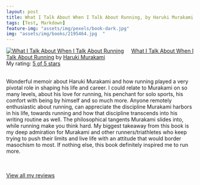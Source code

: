 ```yaml
---
layout: post
title: What I Talk About When I Talk About Running, by Haruki Murakami             
tags: [Test, Markdown]
feature-img: "assets/img/pexels/book-dark.jpg"             
img: "assets/img/books/2195464.jpg  "
---
```

             
<a href= "https://www.goodreads.com/book/show/2195464.What_I_Talk_About_When_I_Talk_About_Running" style= "float: left; padding-right: 20px"><img border="0" alt= "What I Talk About When I Talk About Running" src= "https://images.gr-assets.com/books/1473397159m/2195464.jpg" /></a><a href="https://www.goodreads.com/book/show/2195464.What_I_Talk_About_When_I_Talk_About_Running">What I Talk About When I Talk About Running</a> by <a href="https://www.goodreads.com/author/show/3354.Haruki_Murakami">Haruki Murakami</a><br/> My rating: <a href="https://www.goodreads.com/review/show/1921156824"> 5 of 5 stars</a><br /><br />


Wonderful memoir about Haruki Murakami and how running played a very pivotal role in shaping his life and career. I could relate to Murakami on so many levels, about his love for running, his penchant for solo sports, his comfort with being by himself and so much more. Anyone remotely enthusiastic about running, can appreciate the discipline Murakami harbors in his life, towards running and how that discipline transcends into his writing routine as well. The philosophical tangents Murakami slides into, while running make you think hard. My biggest takeaway from this book is my deep admiration for Murakami and other runners/triathletes who keep trying to push their limits and live life with an attitude that would border masochism to most. If nothing else, this book definitely inspired me to run more.

<br/><br/><a href="https://www.goodreads.com/review/list/16616412-nandita-damaraju">View all my reviews</a>